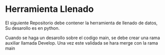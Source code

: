 # Herramienta Llenado
El siguiente Repositorio debe contener la herramienta de llenado de datos, Su desarollo es en python.

Cuando se haga un desarollo sobre el codigo main, se debe crear una rama auxiliar llamada Develop. Una vez este validada se hara merge con la rama main
